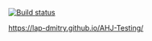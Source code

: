 [![Build status](https://ci.appveyor.com/api/projects/status/h0vf6voh0h253pvb?svg=true)](https://ci.appveyor.com/project/lap-Dmitry78317/ahj-testing)

https://lap-dmitry.github.io/AHJ-Testing/